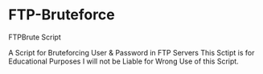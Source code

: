 # FTP-Bruteforce
FTPBrute Script

A Script for Bruteforcing User & Password in FTP Servers
This Sctipt is for Educational Purposes
I will not be Liable for Wrong Use of this Script.
